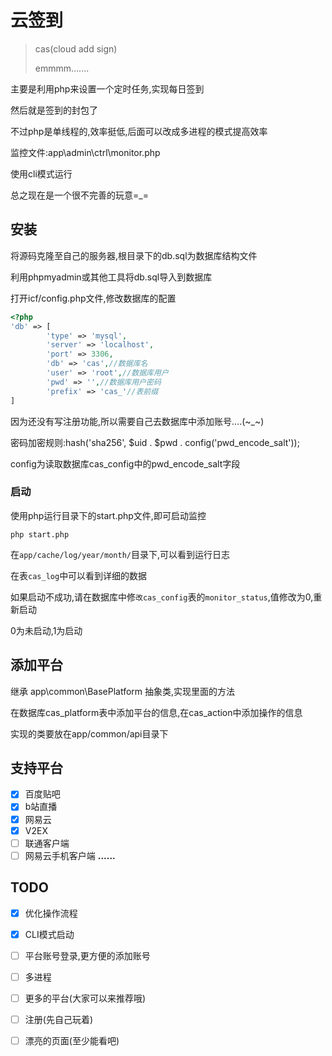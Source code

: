 # 云签到

> cas(cloud add sign)
> 
> emmmm.......

主要是利用php来设置一个定时任务,实现每日签到

然后就是签到的封包了

不过php是单线程的,效率挺低,后面可以改成多进程的模式提高效率

监控文件:app\admin\ctrl\monitor.php

使用cli模式运行

总之现在是一个很不完善的玩意=_=

## 安装
将源码克隆至自己的服务器,根目录下的db.sql为数据库结构文件

利用phpmyadmin或其他工具将db.sql导入到数据库

打开icf/config.php文件,修改数据库的配置

```php
<?php
'db' => [
        'type' => 'mysql',
        'server' => 'localhost',
        'port' => 3306,
        'db' => 'cas',//数据库名
        'user' => 'root',//数据库用户
        'pwd' => '',//数据库用户密码
        'prefix' => 'cas_'//表前缀
]
```
因为还没有写注册功能,所以需要自己去数据库中添加账号....(~_~)

密码加密规则:hash('sha256', $uid . $pwd . config('pwd_encode_salt'));

config为读取数据库cas_config中的pwd_encode_salt字段

### 启动
使用php运行目录下的start.php文件,即可启动监控

```base
php start.php
```

在```app/cache/log/year/month/```目录下,可以看到运行日志

在表```cas_log```中可以看到详细的数据

如果启动不成功,请在数据库中修```改cas_config```表的```monitor_status```,值修改为0,重新启动

0为未启动,1为启动

## 添加平台
继承 app\common\BasePlatform 抽象类,实现里面的方法

在数据库cas_platform表中添加平台的信息,在cas_action中添加操作的信息

实现的类要放在app/common/api目录下

## 支持平台
- [x] 百度贴吧
- [x] b站直播
- [x] 网易云
- [x] V2EX
- [ ] 联通客户端
- [ ] 网易云手机客户端
**......**

## TODO
- [x] 优化操作流程
- [x] CLI模式启动
- [ ] 平台账号登录,更方便的添加账号
- [ ] 多进程
- [ ] 更多的平台(大家可以来推荐哦)
- [ ] 注册(先自己玩着)
- [ ] 漂亮的页面(至少能看吧)

